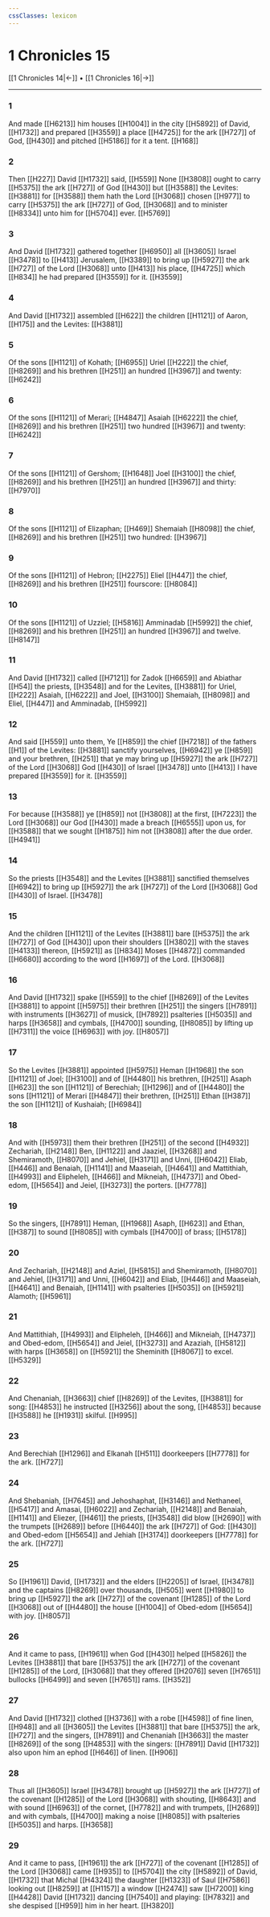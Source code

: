 ```yaml
---
cssClasses: lexicon
---
```

# 1 Chronicles 15

[[1 Chronicles 14|←]] • [[1 Chronicles 16|→]]

---

### 1
And made [[H6213]] him houses [[H1004]] in the city [[H5892]] of David, [[H1732]] and prepared [[H3559]] a place [[H4725]] for the ark [[H727]] of God, [[H430]] and pitched [[H5186]] for it a tent. [[H168]]

### 2
Then [[H227]] David [[H1732]] said, [[H559]] None [[H3808]] ought to carry [[H5375]] the ark [[H727]] of God [[H430]] but [[H3588]] the Levites: [[H3881]] for [[H3588]] them hath the Lord [[H3068]] chosen [[H977]] to carry [[H5375]] the ark [[H727]] of God, [[H3068]] and to minister [[H8334]] unto him for [[H5704]] ever. [[H5769]]

### 3
And David [[H1732]] gathered together [[H6950]] all [[H3605]] Israel [[H3478]] to [[H413]] Jerusalem, [[H3389]] to bring up [[H5927]] the ark [[H727]] of the Lord [[H3068]] unto [[H413]] his place, [[H4725]] which [[H834]] he had prepared [[H3559]] for it. [[H3559]]

### 4
And David [[H1732]] assembled [[H622]] the children [[H1121]] of Aaron, [[H175]] and the Levites: [[H3881]]

### 5
Of the sons [[H1121]] of Kohath; [[H6955]] Uriel [[H222]] the chief, [[H8269]] and his brethren [[H251]] an hundred [[H3967]] and twenty: [[H6242]]

### 6
Of the sons [[H1121]] of Merari; [[H4847]] Asaiah [[H6222]] the chief, [[H8269]] and his brethren [[H251]] two hundred [[H3967]] and twenty: [[H6242]]

### 7
Of the sons [[H1121]] of Gershom; [[H1648]] Joel [[H3100]] the chief, [[H8269]] and his brethren [[H251]] an hundred [[H3967]] and thirty: [[H7970]]

### 8
Of the sons [[H1121]] of Elizaphan; [[H469]] Shemaiah [[H8098]] the chief, [[H8269]] and his brethren [[H251]] two hundred: [[H3967]]

### 9
Of the sons [[H1121]] of Hebron; [[H2275]] Eliel [[H447]] the chief, [[H8269]] and his brethren [[H251]] fourscore: [[H8084]]

### 10
Of the sons [[H1121]] of Uzziel; [[H5816]] Amminadab [[H5992]] the chief, [[H8269]] and his brethren [[H251]] an hundred [[H3967]] and twelve. [[H8147]]

### 11
And David [[H1732]] called [[H7121]] for Zadok [[H6659]] and Abiathar [[H54]] the priests, [[H3548]] and for the Levites, [[H3881]] for Uriel, [[H222]] Asaiah, [[H6222]] and Joel, [[H3100]] Shemaiah, [[H8098]] and Eliel, [[H447]] and Amminadab, [[H5992]]

### 12
And said [[H559]] unto them, Ye [[H859]] the chief [[H7218]] of the fathers [[H1]] of the Levites: [[H3881]] sanctify yourselves, [[H6942]] ye [[H859]] and your brethren, [[H251]] that ye may bring up [[H5927]] the ark [[H727]] of the Lord [[H3068]] God [[H430]] of Israel [[H3478]] unto [[H413]] I have prepared [[H3559]] for it. [[H3559]]

### 13
For because [[H3588]] ye [[H859]] not [[H3808]] at the first, [[H7223]] the Lord [[H3068]] our God [[H430]] made a breach [[H6555]] upon us, for [[H3588]] that we sought [[H1875]] him not [[H3808]] after the due order. [[H4941]]

### 14
So the priests [[H3548]] and the Levites [[H3881]] sanctified themselves [[H6942]] to bring up [[H5927]] the ark [[H727]] of the Lord [[H3068]] God [[H430]] of Israel. [[H3478]]

### 15
And the children [[H1121]] of the Levites [[H3881]] bare [[H5375]] the ark [[H727]] of God [[H430]] upon their shoulders [[H3802]] with the staves [[H4133]] thereon, [[H5921]] as [[H834]] Moses [[H4872]] commanded [[H6680]] according to the word [[H1697]] of the Lord. [[H3068]]

### 16
And David [[H1732]] spake [[H559]] to the chief [[H8269]] of the Levites [[H3881]] to appoint [[H5975]] their brethren [[H251]] the singers [[H7891]] with instruments [[H3627]] of musick, [[H7892]] psalteries [[H5035]] and harps [[H3658]] and cymbals, [[H4700]] sounding, [[H8085]] by lifting up [[H7311]] the voice [[H6963]] with joy. [[H8057]]

### 17
So the Levites [[H3881]] appointed [[H5975]] Heman [[H1968]] the son [[H1121]] of Joel; [[H3100]] and of [[H4480]] his brethren, [[H251]] Asaph [[H623]] the son [[H1121]] of Berechiah; [[H1296]] and of [[H4480]] the sons [[H1121]] of Merari [[H4847]] their brethren, [[H251]] Ethan [[H387]] the son [[H1121]] of Kushaiah; [[H6984]]

### 18
And with [[H5973]] them their brethren [[H251]] of the second [[H4932]] Zechariah, [[H2148]] Ben, [[H1122]] and Jaaziel, [[H3268]] and Shemiramoth, [[H8070]] and Jehiel, [[H3171]] and Unni, [[H6042]] Eliab, [[H446]] and Benaiah, [[H1141]] and Maaseiah, [[H4641]] and Mattithiah, [[H4993]] and Elipheleh, [[H466]] and Mikneiah, [[H4737]] and Obed-edom, [[H5654]] and Jeiel, [[H3273]] the porters. [[H7778]]

### 19
So the singers, [[H7891]] Heman, [[H1968]] Asaph, [[H623]] and Ethan, [[H387]] to sound [[H8085]] with cymbals [[H4700]] of brass; [[H5178]]

### 20
And Zechariah, [[H2148]] and Aziel, [[H5815]] and Shemiramoth, [[H8070]] and Jehiel, [[H3171]] and Unni, [[H6042]] and Eliab, [[H446]] and Maaseiah, [[H4641]] and Benaiah, [[H1141]] with psalteries [[H5035]] on [[H5921]] Alamoth; [[H5961]]

### 21
And Mattithiah, [[H4993]] and Elipheleh, [[H466]] and Mikneiah, [[H4737]] and Obed-edom, [[H5654]] and Jeiel, [[H3273]] and Azaziah, [[H5812]] with harps [[H3658]] on [[H5921]] the Sheminith [[H8067]] to excel. [[H5329]]

### 22
And Chenaniah, [[H3663]] chief [[H8269]] of the Levites, [[H3881]] for song: [[H4853]] he instructed [[H3256]] about the song, [[H4853]] because [[H3588]] he [[H1931]] skilful. [[H995]]

### 23
And Berechiah [[H1296]] and Elkanah [[H511]] doorkeepers [[H7778]] for the ark. [[H727]]

### 24
And Shebaniah, [[H7645]] and Jehoshaphat, [[H3146]] and Nethaneel, [[H5417]] and Amasai, [[H6022]] and Zechariah, [[H2148]] and Benaiah, [[H1141]] and Eliezer, [[H461]] the priests, [[H3548]] did blow [[H2690]] with the trumpets [[H2689]] before [[H6440]] the ark [[H727]] of God: [[H430]] and Obed-edom [[H5654]] and Jehiah [[H3174]] doorkeepers [[H7778]] for the ark. [[H727]]

### 25
So [[H1961]] David, [[H1732]] and the elders [[H2205]] of Israel, [[H3478]] and the captains [[H8269]] over thousands, [[H505]] went [[H1980]] to bring up [[H5927]] the ark [[H727]] of the covenant [[H1285]] of the Lord [[H3068]] out of [[H4480]] the house [[H1004]] of Obed-edom [[H5654]] with joy. [[H8057]]

### 26
And it came to pass, [[H1961]] when God [[H430]] helped [[H5826]] the Levites [[H3881]] that bare [[H5375]] the ark [[H727]] of the covenant [[H1285]] of the Lord, [[H3068]] that they offered [[H2076]] seven [[H7651]] bullocks [[H6499]] and seven [[H7651]] rams. [[H352]]

### 27
And David [[H1732]] clothed [[H3736]] with a robe [[H4598]] of fine linen, [[H948]] and all [[H3605]] the Levites [[H3881]] that bare [[H5375]] the ark, [[H727]] and the singers, [[H7891]] and Chenaniah [[H3663]] the master [[H8269]] of the song [[H4853]] with the singers: [[H7891]] David [[H1732]] also upon him an ephod [[H646]] of linen. [[H906]]

### 28
Thus all [[H3605]] Israel [[H3478]] brought up [[H5927]] the ark [[H727]] of the covenant [[H1285]] of the Lord [[H3068]] with shouting, [[H8643]] and with sound [[H6963]] of the cornet, [[H7782]] and with trumpets, [[H2689]] and with cymbals, [[H4700]] making a noise [[H8085]] with psalteries [[H5035]] and harps. [[H3658]]

### 29
And it came to pass, [[H1961]] the ark [[H727]] of the covenant [[H1285]] of the Lord [[H3068]] came [[H935]] to [[H5704]] the city [[H5892]] of David, [[H1732]] that Michal [[H4324]] the daughter [[H1323]] of Saul [[H7586]] looking out [[H8259]] at [[H1157]] a window [[H2474]] saw [[H7200]] king [[H4428]] David [[H1732]] dancing [[H7540]] and playing: [[H7832]] and she despised [[H959]] him in her heart. [[H3820]]